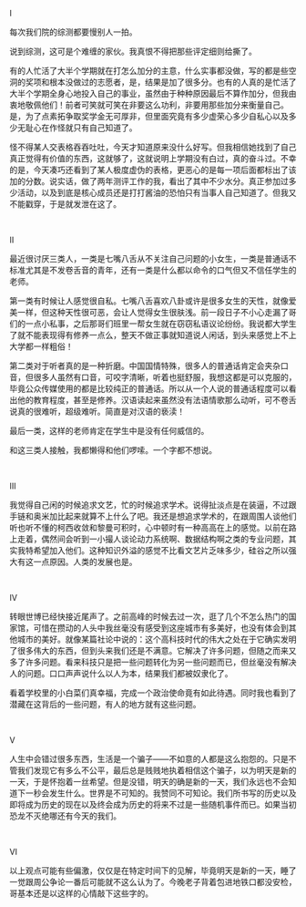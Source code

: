 <p class="ql-align-center">Ⅰ</p><p>每次我们院的综测都要慢别人一拍。</p><p>说到综测，这可是个难缠的家伙。我真恨不得把那些评定细则给撕了。</p><p>有的人忙活了大半个学期就在打怎么加分的主意，什么实事都没做，写的都是些空洞的奖项和根本没做过的志愿者，是，结果是加了很多分。也有的人真的是忙活了大半个学期全身心地投入自己的事业，虽然由于种种原因最后不算作加分，但我由衷地敬佩他们！前者可笑就可笑在非要这么功利，非要用那些加分来衡量自己。是，为了点素拓争取奖学金无可厚非，但里面究竟有多少虚荣心多少自私心以及多少无耻心在作怪就只有自己知道了。</p><p>怪不得某人交表格吞吞吐吐，今天才知道原来没什么好写。但我相信她找到了自己真正觉得有价值的东西，这就够了，这就说明上学期没有白过，真的奋斗过。不幸的是，今天凑巧还看到了某人极度虚伪的表格，更恶心的是每一项后面都标出了该加的分数。说实话，做了两年测评工作的我，看出了其中不少水分。真正参加过多少活动，以及到底是核心成员还是打打酱油的恐怕只有当事人自己知道了。但我又不能戳穿，于是就发泄在这了。</p><p>&nbsp;</p><p class="ql-align-center">Ⅱ</p><p>最近很讨厌三类人，一类是七嘴八舌从不关注自己问题的小女生，一类是普通话不标准尤其是不发卷舌音的青年，还有一类是什么都以命令的口气但又不信任学生的老师。</p><p>第一类有时候让人感觉很自私。七嘴八舌喜欢八卦或许是很多女生的天性，就像爱美一样，但这种天性很可恶，会让人觉得女生很肤浅。前一段日子不小心走漏了哥们的一点小私事，之后那哥们班里一帮女生就在窃窃私语议论纷纷。我说都大学生了就不能表现得有修养一点么，整天不做正事就知道说人闲话，到头来感觉上不上大学都一样粗俗！</p><p>第二类对于听者真的是一种折磨。中国国情特殊，很多人的普通话肯定会夹杂口音，但很多人虽然有口音，可咬字清晰，听着也挺舒服，我想这都是可以克服的，毕竟公众传媒使用的都是比较纯正的普通话。所以从一个人说的普通话程度可以看出他的教育程度，甚至是修养。汉语读起来虽然没有法语情歌那么动听，可不卷舌说真的很难听，超级难听。简直是对汉语的亵渎！</p><p>最后一类，这样的老师肯定在学生中是没有任何威信的。</p><p>和这三类人接触，我都懒得和他们啰嗦。一个字都不想说。</p><p>&nbsp;</p><p class="ql-align-center">Ⅲ</p><p>我觉得自己闲的时候追求文艺，忙的时候追求学术。说得扯淡点是在装逼，不过跟手链和奥米加比起来就算不上什么了吧。我还是想追求学术的，在跟周围人谈他们听也听不懂的柯西收敛和黎曼可积时，心中顿时有一种高高在上的感觉。以前在路上走着，偶然间会听到一小撮人谈论动力系统啊、数据结构啊之类的专业问题，其实我特希望加入他们。这种知识外溢的感觉不比看文艺片乏味多少，硅谷之所以强大有这一点原因。人类的发展也是。</p><p>&nbsp;</p><p class="ql-align-center">Ⅳ</p><p>转眼世博已经快接近尾声了。之前高峰的时候去过一次，逛了几个不怎么热门的国家馆，可惜在攒动的人头中我丝毫没有感受到这座城市有多美好，也没有体会到其他城市的美好。就像某篇社论中说的：这个高科技时代的伟大之处在于它确实发明了很多伟大的东西，但到头来我们还是不满意。它解决了许多问题，但随之而来又多了许多问题。看来科技只是把一些问题转化为另一些问题而已，但丝毫没有解决人的问题。口口声声说什么以人为本，结果我们都被奴隶化了。</p><p>看着学校里的小白菜们真幸福，完成一个政治使命竟有如此待遇。同时我也看到了潜藏在这背后的一些问题，有人的地方就有这些问题。</p><p>&nbsp;</p><p class="ql-align-center">Ⅴ</p><p>人生中会错过很多东西，生活是一个骗子——不如意的人都是这么抱怨的。只是不管我们发现它有多么不公平，最后总是贱贱地执着相信这个骗子，以为明天是新的一天，于是怀抱着一丝希望。但是没错，明天的确是新的一天，我们永远也不会知道下一秒会发生什么。世界是不可知的。我赞同不可知论。我们所书写的历史以及即将成为历史的现在以及终会成为历史的将来不过是一些随机事件而已。如果当初恐龙不灭绝哪还有今天的我们。</p><p>&nbsp;</p><p class="ql-align-center">Ⅵ</p><p>以上观点可能有些偏激，仅仅是在特定时间下的见解，毕竟明天是新的一天，睡了一觉跟周公争论一番后可能就不这么认为了。今晚老子背着包进地铁口都没安检，哥基本还是以这样的心情敲下这些字的。</p>